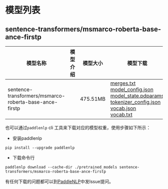 #  模型列表

## sentence-transformers/msmarco-roberta-base-ance-firstp

| 模型名称 | 模型介绍 | 模型大小  | 模型下载 |
| --- | --- | --- | --- |
|sentence-transformers/msmarco-roberta-base-ance-firstp|  | 475.51MB | [merges.txt](https://bj.bcebos.com/paddlenlp/models/community/sentence-transformers/msmarco-roberta-base-ance-firstp/merges.txt)<br>[model_config.json](https://bj.bcebos.com/paddlenlp/models/community/sentence-transformers/msmarco-roberta-base-ance-firstp/model_config.json)<br>[model_state.pdparams](https://bj.bcebos.com/paddlenlp/models/community/sentence-transformers/msmarco-roberta-base-ance-firstp/model_state.pdparams)<br>[tokenizer_config.json](https://bj.bcebos.com/paddlenlp/models/community/sentence-transformers/msmarco-roberta-base-ance-firstp/tokenizer_config.json)<br>[vocab.json](https://bj.bcebos.com/paddlenlp/models/community/sentence-transformers/msmarco-roberta-base-ance-firstp/vocab.json)<br>[vocab.txt](https://bj.bcebos.com/paddlenlp/models/community/sentence-transformers/msmarco-roberta-base-ance-firstp/vocab.txt) |

也可以通过`paddlenlp` cli 工具来下载对应的模型权重，使用步骤如下所示：

* 安装paddlenlp

```shell
pip install --upgrade paddlenlp
```

* 下载命令行

```shell
paddlenlp download --cache-dir ./pretrained_models sentence-transformers/msmarco-roberta-base-ance-firstp
```

有任何下载的问题都可以到[PaddleNLP](https://github.com/PaddlePaddle/PaddleNLP)中发Issue提问。